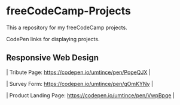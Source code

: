 # freeCodeCamp-Projects

This a repository for my freeCodeCamp projects.

CodePen links for displaying projects.

Responsive Web Design
----------------------------------------------------

| Tribute Page: https://codepen.io/umtince/pen/PopeQJX |

| Survey Form: https://codepen.io/umtince/pen/gOmKYNy |

| Product Landing Page: https://codepen.io/umtince/pen/VwpBpqe |

